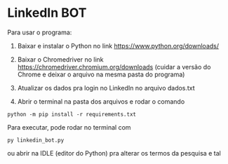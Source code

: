 # LinkedIn BOT

Para usar o programa:

1) Baixar e instalar o Python no link https://www.python.org/downloads/

2) Baixar o Chromedriver no link https://chromedriver.chromium.org/downloads (cuidar a versão do Chrome e deixar o arquivo na mesma pasta do programa) 

3) Atualizar os dados pra login no LinkedIn no arquivo dados.txt

4) Abrir o terminal na pasta dos arquivos e rodar o comando 
```
python -m pip install -r requirements.txt
```
Para executar, pode rodar no terminal com 
```
py linkedin_bot.py
```
ou abrir na IDLE (editor do Python) pra alterar os termos da pesquisa e tal
